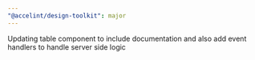 ```yaml
---
"@accelint/design-toolkit": major
---
```


Updating table component to include documentation and also add event handlers to handle server side logic
